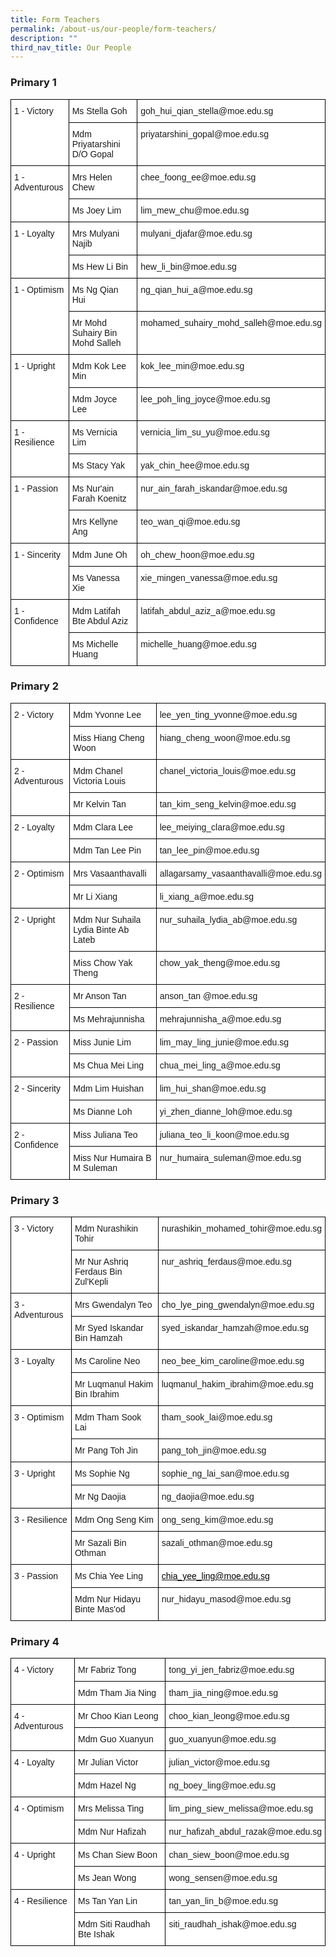 ```yaml
---
title: Form Teachers
permalink: /about-us/our-people/form-teachers/
description: ""
third_nav_title: Our People
---
```

### Primary 1

<style type="text/css">
.tg  {border-collapse:collapse;border-spacing:0;}
.tg td{border-color:black;border-style:solid;border-width:1px;font-family:Arial, sans-serif;font-size:14px;
  overflow:hidden;padding:10px 5px;word-break:normal;}
.tg th{border-color:black;border-style:solid;border-width:1px;font-family:Arial, sans-serif;font-size:14px;
  font-weight:normal;overflow:hidden;padding:10px 5px;word-break:normal;}
.tg .tg-ktyi{background-color:#FFF;text-align:left;vertical-align:top}
</style>
<table class="tg">
<thead>
  <tr>
    <th class="tg-ktyi" rowspan="2">1 - Victory</th>
    <th class="tg-ktyi">Ms Stella Goh</th>
    <th class="tg-ktyi">goh_hui_qian_stella@moe.edu.sg</th>
  </tr>
  <tr>
    <th class="tg-ktyi">Mdm Priyatarshini D/O Gopal</th>
    <th class="tg-ktyi">priyatarshini_gopal@moe.edu.sg</th>
  </tr>
</thead>
<tbody>
  <tr>
    <td class="tg-ktyi" rowspan="2">1 - Adventurous</td>
    <td class="tg-ktyi">Mrs Helen Chew</td>
    <td class="tg-ktyi">chee_foong_ee@moe.edu.sg</td>
  </tr>
  <tr>
    <td class="tg-ktyi">Ms Joey Lim</td>
    <td class="tg-ktyi">lim_mew_chu@moe.edu.sg</td>
  </tr>
  <tr>
    <td class="tg-ktyi" rowspan="2">1 - Loyalty</td>
    <td class="tg-ktyi">Mrs Mulyani Najib</td>
    <td class="tg-ktyi">mulyani_djafar@moe.edu.sg</td>
  </tr>
  <tr>
    <td class="tg-ktyi">Ms Hew Li Bin</td>
    <td class="tg-ktyi">hew_li_bin@moe.edu.sg</td>
  </tr>
  <tr>
    <td class="tg-ktyi" rowspan="2">1 - Optimism</td>
    <td class="tg-ktyi">Ms Ng Qian Hui</td>
    <td class="tg-ktyi">ng_qian_hui_a@moe.edu.sg</td>
  </tr>
  <tr>
    <td class="tg-ktyi">Mr Mohd Suhairy Bin Mohd Salleh</td>
    <td class="tg-ktyi">mohamed_suhairy_mohd_salleh@moe.edu.sg</td>
  </tr>
  <tr>
    <td class="tg-ktyi" rowspan="2">1 - Upright</td>
    <td class="tg-ktyi">Mdm Kok Lee Min</td>
    <td class="tg-ktyi">kok_lee_min@moe.edu.sg</td>
  </tr>
  <tr>
    <td class="tg-ktyi">Mdm Joyce Lee</td>
    <td class="tg-ktyi">lee_poh_ling_joyce@moe.edu.sg</td>
  </tr>
  <tr>
    <td class="tg-ktyi" rowspan="2">1 - Resilience</td>
    <td class="tg-ktyi">Ms Vernicia Lim</td>
    <td class="tg-ktyi">vernicia_lim_su_yu@moe.edu.sg</td>
  </tr>
  <tr>
    <td class="tg-ktyi">Ms Stacy Yak</td>
    <td class="tg-ktyi">yak_chin_hee@moe.edu.sg</td>
  </tr>
  <tr>
    <td class="tg-ktyi" rowspan="2">1 - Passion</td>
    <td class="tg-ktyi">Ms Nur'ain Farah Koenitz</td>
    <td class="tg-ktyi">nur_ain_farah_iskandar@moe.edu.sg</td>
  </tr>
  <tr>
    <td class="tg-ktyi">Mrs Kellyne Ang</td>
    <td class="tg-ktyi">teo_wan_qi@moe.edu.sg</td>
  </tr>
  <tr>
    <td class="tg-ktyi" rowspan="2">1 - Sincerity</td>
    <td class="tg-ktyi">Mdm June Oh</td>
    <td class="tg-ktyi">oh_chew_hoon@moe.edu.sg</td>
  </tr>
  <tr>
    <td class="tg-ktyi">Ms Vanessa Xie</td>
    <td class="tg-ktyi">xie_mingen_vanessa@moe.edu.sg</td>
  </tr>
  <tr>
    <td class="tg-ktyi" rowspan="2">1 - Confidence</td>
    <td class="tg-ktyi">Mdm Latifah Bte Abdul Aziz</td>
    <td class="tg-ktyi">latifah_abdul_aziz_a@moe.edu.sg</td>
  </tr>
  <tr>
    <td class="tg-ktyi">Ms Michelle Huang</td>
    <td class="tg-ktyi">michelle_huang@moe.edu.sg</td>
  </tr>
</tbody>
</table>

### Primary 2

<style type="text/css">
.tg  {border-collapse:collapse;border-spacing:0;}
.tg td{border-color:black;border-style:solid;border-width:1px;font-family:Arial, sans-serif;font-size:14px;
  overflow:hidden;padding:10px 5px;word-break:normal;}
.tg th{border-color:black;border-style:solid;border-width:1px;font-family:Arial, sans-serif;font-size:14px;
  font-weight:normal;overflow:hidden;padding:10px 5px;word-break:normal;}
.tg .tg-ktyi{background-color:#FFF;text-align:left;vertical-align:top}
</style>
<table class="tg">
<thead>
  <tr>
    <th class="tg-ktyi" rowspan="2">2 - Victory</th>
    <th class="tg-ktyi">Mdm Yvonne Lee</th>
    <th class="tg-ktyi">lee_yen_ting_yvonne@moe.edu.sg</th>
  </tr>
  <tr>
    <th class="tg-ktyi">Miss Hiang Cheng Woon</th>
    <th class="tg-ktyi">hiang_cheng_woon@moe.edu.sg</th>
  </tr>
</thead>
<tbody>
  <tr>
    <td class="tg-ktyi" rowspan="2">2 - Adventurous</td>
    <td class="tg-ktyi">Mdm Chanel Victoria Louis</td>
    <td class="tg-ktyi">chanel_victoria_louis@moe.edu.sg</td>
  </tr>
  <tr>
    <td class="tg-ktyi">Mr Kelvin Tan</td>
    <td class="tg-ktyi">tan_kim_seng_kelvin@moe.edu.sg</td>
  </tr>
  <tr>
    <td class="tg-ktyi" rowspan="2">2 - Loyalty</td>
    <td class="tg-ktyi">Mdm Clara Lee</td>
    <td class="tg-ktyi">lee_meiying_clara@moe.edu.sg</td>
  </tr>
  <tr>
    <td class="tg-ktyi">Mdm Tan Lee Pin</td>
    <td class="tg-ktyi">tan_lee_pin@moe.edu.sg</td>
  </tr>
  <tr>
    <td class="tg-ktyi" rowspan="2">2 - Optimism</td>
    <td class="tg-ktyi">Mrs Vasaanthavalli</td>
    <td class="tg-ktyi">allagarsamy_vasaanthavalli@moe.edu.sg</td>
  </tr>
  <tr>
    <td class="tg-ktyi">Mr Li Xiang</td>
    <td class="tg-ktyi">li_xiang_a@moe.edu.sg</td>
  </tr>
  <tr>
    <td class="tg-ktyi" rowspan="2">2 - Upright</td>
    <td class="tg-ktyi">Mdm Nur Suhaila Lydia Binte Ab Lateb</td>
    <td class="tg-ktyi">nur_suhaila_lydia_ab@moe.edu.sg</td>
  </tr>
  <tr>
    <td class="tg-ktyi">Miss Chow Yak Theng</td>
    <td class="tg-ktyi">chow_yak_theng@moe.edu.sg</td>
  </tr>
  <tr>
    <td class="tg-ktyi" rowspan="2">2 - Resilience</td>
    <td class="tg-ktyi">Mr Anson Tan</td>
    <td class="tg-ktyi">anson_tan @moe.edu.sg</td>
  </tr>
  <tr>
    <td class="tg-ktyi">Ms Mehrajunnisha</td>
    <td class="tg-ktyi">mehrajunnisha_a@moe.edu.sg</td>
  </tr>
  <tr>
    <td class="tg-ktyi" rowspan="2">2 - Passion</td>
    <td class="tg-ktyi">Miss Junie Lim</td>
    <td class="tg-ktyi">lim_may_ling_junie@moe.edu.sg</td>
  </tr>
  <tr>
    <td class="tg-ktyi">Ms Chua Mei Ling</td>
    <td class="tg-ktyi">chua_mei_ling_a@moe.edu.sg</td>
  </tr>
  <tr>
    <td class="tg-ktyi" rowspan="2">2 - Sincerity</td>
    <td class="tg-ktyi">Mdm Lim Huishan</td>
    <td class="tg-ktyi">lim_hui_shan@moe.edu.sg</td>
  </tr>
  <tr>
    <td class="tg-ktyi">Ms Dianne Loh</td>
    <td class="tg-ktyi">yi_zhen_dianne_loh@moe.edu.sg</td>
  </tr>
  <tr>
    <td class="tg-ktyi" rowspan="2">2 - Confidence</td>
    <td class="tg-ktyi">Miss Juliana Teo</td>
    <td class="tg-ktyi">juliana_teo_li_koon@moe.edu.sg</td>
  </tr>
  <tr>
    <td class="tg-ktyi">Miss Nur Humaira B M Suleman</td>
    <td class="tg-ktyi">nur_humaira_suleman@moe.edu.sg</td>
  </tr>
</tbody>
</table>

### Primary 3

<style type="text/css">
.tg  {border-collapse:collapse;border-spacing:0;}
.tg td{border-color:black;border-style:solid;border-width:1px;font-family:Arial, sans-serif;font-size:14px;
  overflow:hidden;padding:10px 5px;word-break:normal;}
.tg th{border-color:black;border-style:solid;border-width:1px;font-family:Arial, sans-serif;font-size:14px;
  font-weight:normal;overflow:hidden;padding:10px 5px;word-break:normal;}
.tg .tg-ktyi{background-color:#FFF;text-align:left;vertical-align:top}
.tg .tg-km5g{background-color:#FFF;color:#46A247;text-align:left;vertical-align:top}
</style>
<table class="tg">
<thead>
  <tr>
    <th class="tg-ktyi" rowspan="2">3 - Victory</th>
    <th class="tg-ktyi">Mdm Nurashikin Tohir</th>
    <th class="tg-ktyi">nurashikin_mohamed_tohir@moe.edu.sg</th>
  </tr>
  <tr>
    <th class="tg-ktyi">Mr Nur Ashriq Ferdaus Bin Zul'Kepli</th>
    <th class="tg-ktyi">nur_ashriq_ferdaus@moe.edu.sg</th>
  </tr>
</thead>
<tbody>
  <tr>
    <td class="tg-ktyi" rowspan="2">3 - Adventurous</td>
    <td class="tg-ktyi">Mrs Gwendalyn Teo</td>
    <td class="tg-ktyi">cho_lye_ping_gwendalyn@moe.edu.sg</td>
  </tr>
  <tr>
    <td class="tg-ktyi">Mr Syed Iskandar Bin Hamzah</td>
    <td class="tg-ktyi">syed_iskandar_hamzah@moe.edu.sg</td>
  </tr>
  <tr>
    <td class="tg-ktyi" rowspan="2">3 - Loyalty</td>
    <td class="tg-ktyi">Ms Caroline Neo</td>
    <td class="tg-ktyi">neo_bee_kim_caroline@moe.edu.sg</td>
  </tr>
  <tr>
    <td class="tg-ktyi">Mr Luqmanul Hakim Bin Ibrahim</td>
    <td class="tg-ktyi">luqmanul_hakim_ibrahim@moe.edu.sg</td>
  </tr>
  <tr>
    <td class="tg-ktyi" rowspan="2">3 - Optimism</td>
    <td class="tg-ktyi">Mdm Tham Sook Lai</td>
    <td class="tg-ktyi">tham_sook_lai@moe.edu.sg</td>
  </tr>
  <tr>
    <td class="tg-ktyi">Mr Pang Toh Jin</td>
    <td class="tg-ktyi">pang_toh_jin@moe.edu.sg</td>
  </tr>
  <tr>
    <td class="tg-ktyi" rowspan="2">3 - Upright</td>
    <td class="tg-ktyi">Ms Sophie Ng</td>
    <td class="tg-ktyi">sophie_ng_lai_san@moe.edu.sg</td>
  </tr>
  <tr>
    <td class="tg-ktyi">Mr Ng Daojia</td>
    <td class="tg-ktyi">ng_daojia@moe.edu.sg</td>
  </tr>
  <tr>
    <td class="tg-ktyi" rowspan="2">3 - Resilience</td>
    <td class="tg-ktyi">Mdm Ong Seng Kim</td>
    <td class="tg-ktyi">ong_seng_kim@moe.edu.sg</td>
  </tr>
  <tr>
    <td class="tg-ktyi">Mr Sazali Bin Othman</td>
    <td class="tg-ktyi">sazali_othman@moe.edu.sg</td>
  </tr>
  <tr>
    <td class="tg-ktyi" rowspan="2">3 - Passion</td>
    <td class="tg-ktyi">Ms Chia Yee Ling</td>
    <td class="tg-km5g"><a href="mailto:chia_yee_ling@moe.edu.sg"><span style="color:black">chia_yee_ling@moe.edu.sg</span></a></td>
  </tr>
  <tr>
    <td class="tg-ktyi">Mdm Nur Hidayu Binte Mas'od</td>
    <td class="tg-ktyi">nur_hidayu_masod@moe.edu.sg</td>
  </tr>
</tbody>
</table>

### Primary 4

<style type="text/css">
.tg  {border-collapse:collapse;border-spacing:0;}
.tg td{border-color:black;border-style:solid;border-width:1px;font-family:Arial, sans-serif;font-size:14px;
  overflow:hidden;padding:10px 5px;word-break:normal;}
.tg th{border-color:black;border-style:solid;border-width:1px;font-family:Arial, sans-serif;font-size:14px;
  font-weight:normal;overflow:hidden;padding:10px 5px;word-break:normal;}
.tg .tg-ktyi{background-color:#FFF;text-align:left;vertical-align:top}
.tg .tg-zr06{background-color:#FFF;text-align:left;vertical-align:middle}
</style>
<table class="tg">
<thead>
  <tr>
    <th class="tg-ktyi" rowspan="2">4 - Victory</th>
    <th class="tg-ktyi">Mr Fabriz Tong</th>
    <th class="tg-ktyi">tong_yi_jen_fabriz@moe.edu.sg</th>
  </tr>
  <tr>
    <th class="tg-ktyi">Mdm Tham Jia Ning</th>
    <th class="tg-ktyi">tham_jia_ning@moe.edu.sg</th>
  </tr>
</thead>
<tbody>
  <tr>
    <td class="tg-ktyi" rowspan="2">4 - Adventurous</td>
    <td class="tg-ktyi">Mr Choo Kian Leong</td>
    <td class="tg-ktyi">choo_kian_leong@moe.edu.sg</td>
  </tr>
  <tr>
    <td class="tg-ktyi">Mdm Guo Xuanyun</td>
    <td class="tg-ktyi">guo_xuanyun@moe.edu.sg</td>
  </tr>
  <tr>
    <td class="tg-ktyi" rowspan="2">4 - Loyalty</td>
    <td class="tg-ktyi">Mr Julian Victor</td>
    <td class="tg-ktyi">julian_victor@moe.edu.sg</td>
  </tr>
  <tr>
    <td class="tg-ktyi">Mdm Hazel Ng</td>
    <td class="tg-ktyi">ng_boey_ling@moe.edu.sg</td>
  </tr>
  <tr>
    <td class="tg-ktyi" rowspan="2">4 - Optimism</td>
    <td class="tg-ktyi">Mrs Melissa Ting</td>
    <td class="tg-zr06">lim_ping_siew_melissa@moe.edu.sg</td>
  </tr>
  <tr>
    <td class="tg-ktyi">Mdm Nur Hafizah</td>
    <td class="tg-ktyi">nur_hafizah_abdul_razak@moe.edu.sg</td>
  </tr>
  <tr>
    <td class="tg-ktyi" rowspan="2">4 - Upright</td>
    <td class="tg-ktyi">Ms Chan Siew Boon</td>
    <td class="tg-ktyi">chan_siew_boon@moe.edu.sg</td>
  </tr>
  <tr>
    <td class="tg-ktyi">Ms Jean Wong</td>
    <td class="tg-ktyi">wong_sensen@moe.edu.sg</td>
  </tr>
  <tr>
    <td class="tg-ktyi" rowspan="2">4 - Resilience</td>
    <td class="tg-ktyi">Ms Tan Yan Lin</td>
    <td class="tg-ktyi">tan_yan_lin_b@moe.edu.sg</td>
  </tr>
  <tr>
    <td class="tg-ktyi">Mdm Siti Raudhah Bte Ishak</td>
    <td class="tg-ktyi">siti_raudhah_ishak@moe.edu.sg</td>
  </tr>
</tbody>
</table>